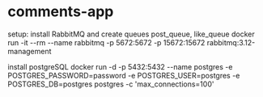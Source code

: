 # comments-app

setup:
install RabbitMQ and create queues post_queue, like_queue
docker run -it --rm --name rabbitmq -p 5672:5672 -p 15672:15672 rabbitmq:3.12-management

install postgreSQL
docker run -d -p 5432:5432 --name postgres -e POSTGRES_PASSWORD=password -e POSTGRES_USER=postgres -e POSTGRES_DB=postgres postgres -c 'max_connections=100'

